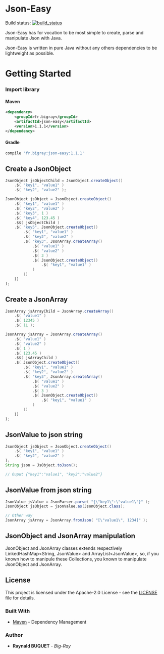 # Json-Easy

Build status: [![build_status](https://travis-ci.org/Big-Ray/json-easy.svg?branch=master)](https://travis-ci.org/Big-Ray/json-easy)

Json-Easy has for vocation to be most simple to create, parse and manipulate Json with Java.

Json-Easy is written in pure Java without any others dependencies to be lightweight as possible.

# Getting Started
### Import library

#### Maven

```xml
<dependency>
    <groupId>fr.bigray</groupId>
    <artifactId>json-easy</artifactId>
    <version>1.1.1</version>
</dependency>
``` 

#### Gradle

```groovy
compile 'fr.bigray:json-easy:1.1.1'
```

## Create a JsonObject

```java
JsonObject jsObjectChild = JsonObject.createObject()
	.$( "key1", "value1" )
	.$( "key2", "value2" );

JsonObject jsObject = JsonObject.createObject()
    .$( "key1", "value1" )
    .$( "key2", "value2" )
    .$( "key3", 1 )
    .$( "key4", 123.45 )
    .$$( jsObjectChild )
    .$( "key5", JsonObject.createObject()
        .$( "key1", "value1" )
        .$( "key2", "value2" )
        .$( "key3", JsonArray.createArray()
            .$( "value1" )
            .$( "value2" )
            .$( 3 )
            .$( JsonObject.createObject()
                .$( "key1", "value1" )
            )
        ))
    ))
);
```

## Create a JsonArray

```java
JsonArray jsArrayChild = JsonArray.createArray()
	.$( "value1" )
	.$( 12345 )
	.$( 1L );

JsonArray jsArray = JsonArray.createArray()
    .$( "value1" )
    .$( "value2" )
    .$( 1 )
    .$( 123.45 )
    .$$( jsArrayChild )
    .$( JsonObject.createObject()
        .$( "key1", "value1" )
        .$( "key2", "value2" )
        .$( "key3", JsonArray.createArray()
            .$( "value1" )
            .$( "value2" )
            .$( 3 )
            .$( JsonObject.createObject()
                .$( "key1", "value1" )
            )
        ))
    ))
);
```

## JsonValue to json string

```java
JsonObject jsObject = JsonObject.createObject()
    .$( "key1", "value1" )
    .$( "key2", "value2" )
);
String json = JsObject.toJson();

// Ouput {"key1":"value1", "key2":"value2"}
```

## JsonValue from json string

```java
JsonValue jsValue = JsonParser.parse( "{\"key1\":\"value1\"}" );
JsonObject jsObject = jsonValue.as(JsonObject.class);

// Other way
JsonArray jsArray = JsonArray.fromJson( "[\"value1\", 1234]" );

```

## JsonObject and JsonArray manipulation

JsonObject and JsonArray classes extends respectively LinkedHashMap\<String, JsonValue\> and ArrayList\<JsonValue\>, so, if you known how to manipule these Collections, you known to manipulate JsonObject and JsonArray.

## License

This project is licensed under the Apache-2.0 License - see the [LICENSE](LICENSE) file for details.

### Built With

* [Maven](https://maven.apache.org/) - Dependency Management


### Author

* **Raynald BUQUET** - *Big-Ray*

